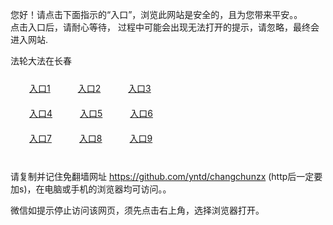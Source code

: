 您好！请点击下面指示的“入口”，浏览此网站是安全的，且为您带来平安。。 <br/>
点击入口后，请耐心等待， 过程中可能会出现无法打开的提示，请忽略，最终会进入网站. </br>

法轮大法在长春<br/>
<div style="padding:10px"><a style="margin:20px" target="_blank" href="https://d2b370vv1uj4aj.cloudfront.net/2Qpsp?pjumrlvw" id="ccLink1" rel="nofollow">入口1</a> <a target="_blank" style="margin:20px" href="https://d1y0ea8j9x94ci.cloudfront.net/2Qpsp?rmyavd" id="ccLink2" rel="nofollow">入口2</a> <a style="margin:20px" target="_blank" href="https://d1f7in8emqiyn5.cloudfront.net/2Qpsp?ztgox" id="ccLink3" rel="nofollow">入口3</a></div>

<div style="padding:10px" ><a style="margin:20px" target="_blank" href="https://d2b370vv1uj4aj.cloudfront.net/2Qpsp?pjumrlvw" id="ccLink4" rel="nofollow">入口4</a> <a style="margin:20px" href="https://d1y0ea8j9x94ci.cloudfront.net/2Qpsp?rmyavd" target="_blank" id="ccLink5" rel="nofollow">入口5</a> <a style="margin:20px" href="https://d1f7in8emqiyn5.cloudfront.net/2Qpsp?ztgox" target="_blank" id="ccLink6" rel="nofollow">入口6</a></div>

<div style="padding:10px"><a style="margin:20px" target="_blank" href="https://d2b370vv1uj4aj.cloudfront.net/2Qpsp?pjumrlvw" id="ccLink7" rel="nofollow">入口7</a> <a style="margin:20px" href="https://d1y0ea8j9x94ci.cloudfront.net/2Qpsp?rmyavd" target="_blank" id="ccLink8" rel="nofollow">入口8</a> <a style="margin:20px" target="_blank" href="https://d1f7in8emqiyn5.cloudfront.net/2Qpsp?ztgox" id="ccLink9" rel="nofollow">入口9</a></div>

<br/>



请复制并记住免翻墙网址 https://github.com/yntd/changchunzx (http后一定要加s)，在电脑或手机的浏览器均可访问。。<br/>

微信如提示停止访问该网页，须先点击右上角，选择浏览器打开。

